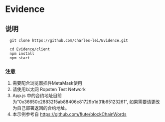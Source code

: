 # Evidence
## 说明

```
  git clone https://github.com/charles-lei/Evidence.git
```


```
  cd Evidence/client
  npm install
  npm start
```

### 注意
1. 需要配合浏览器插件MetaMask使用
2. 请使用以太网 Ropsten Test Network
3. App.js 中的合约地址目前为"0x36650c2883215ab88406c81729b1d31b65123261", 如果需要请更改为自己部署返回的合约地址。
4. 本示例参考自 https://github.com/flute/blockChainWords 
